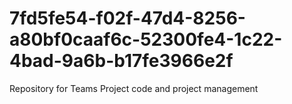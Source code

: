 # 7fd5fe54-f02f-47d4-8256-a80bf0caaf6c-52300fe4-1c22-4bad-9a6b-b17fe3966e2f
Repository for Teams Project code and project management
